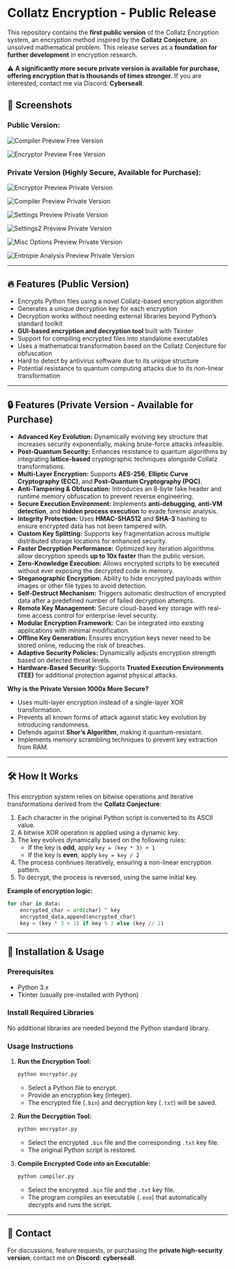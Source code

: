 # Collatz Encryption - Public Release

This repository contains the **first public version** of the Collatz Encryption system, an encryption method inspired by the **Collatz Conjecture**, an unsolved mathematical problem. This release serves as a **foundation for further development** in encryption research.

⚠️ **A significantly more secure private version is available for purchase, offering encryption that is thousands of times stronger.** If you are interested, contact me via Discord: **Cyberseall**.

## 📸 Screenshots

### Public Version:
![Compiler Preview Free Version](https://i.imgur.com/wHnMZtP.png)

![Encryptor Preview Free Version](https://i.imgur.com/an2DGuC.png)

### Private Version (Highly Secure, Available for Purchase):
![Encryptor Preview Private Version](https://i.imgur.com/lBxUEbn.png)

![Compiler Preview Private Version](https://i.imgur.com/Wfde8F7.png)

![Settings Preview Private Version](https://i.imgur.com/GjglWmf.png)

![Settings2 Preview Private Version](https://i.imgur.com/gBi1QgD.png)

![Misc Options Preview Private Version](https://i.imgur.com/b1Tb0wp.png)

![Entropie Analysis Preview Private Version](https://i.imgur.com/K8jyGFZ.png)

---

## 🔥 Features (Public Version)
- Encrypts Python files using a novel Collatz-based encryption algorithm
- Generates a unique decryption key for each encryption
- Decryption works without needing external libraries beyond Python’s standard toolkit
- **GUI-based encryption and decryption tool** built with Tkinter
- Support for compiling encrypted files into standalone executables
- Uses a mathematical transformation based on the Collatz Conjecture for obfuscation
- Hard to detect by antivirus software due to its unique structure
- Potential resistance to quantum computing attacks due to its non-linear transformation

---

## 🔒 Features (Private Version - Available for Purchase)
- **Advanced Key Evolution:** Dynamically evolving key structure that increases security exponentially, making brute-force attacks infeasible.
- **Post-Quantum Security:** Enhances resistance to quantum algorithms by integrating **lattice-based** cryptographic techniques alongside Collatz transformations.
- **Multi-Layer Encryption:** Supports **AES-256**, **Elliptic Curve Cryptography (ECC)**, and **Post-Quantum Cryptography (PQC)**.
- **Anti-Tampering & Obfuscation:** Introduces an 8-byte fake header and runtime memory obfuscation to prevent reverse engineering.
- **Secure Execution Environment:** Implements **anti-debugging**, **anti-VM detection**, and **hidden process execution** to evade forensic analysis.
- **Integrity Protection:** Uses **HMAC-SHA512** and **SHA-3** hashing to ensure encrypted data has not been tampered with.
- **Custom Key Splitting:** Supports key fragmentation across multiple distributed storage locations for enhanced security.
- **Faster Decryption Performance:** Optimized key iteration algorithms allow decryption speeds **up to 10x faster** than the public version.
- **Zero-Knowledge Execution:** Allows encrypted scripts to be executed without ever exposing the decrypted code in memory.
- **Steganographic Encryption:** Ability to hide encrypted payloads within images or other file types to avoid detection.
- **Self-Destruct Mechanism:** Triggers automatic destruction of encrypted data after a predefined number of failed decryption attempts.
- **Remote Key Management:** Secure cloud-based key storage with real-time access control for enterprise-level security.
- **Modular Encryption Framework:** Can be integrated into existing applications with minimal modification.
- **Offline Key Generation:** Ensures encryption keys never need to be stored online, reducing the risk of breaches.
- **Adaptive Security Policies:** Dynamically adjusts encryption strength based on detected threat levels.
- **Hardware-Based Security:** Supports **Trusted Execution Environments (TEE)** for additional protection against physical attacks.


**Why is the Private Version 1000x More Secure?**
- Uses multi-layer encryption instead of a single-layer XOR transformation.
- Prevents all known forms of attack against static key evolution by introducing randomness.
- Defends against **Shor’s Algorithm**, making it quantum-resistant.
- Implements memory scrambling techniques to prevent key extraction from RAM.

---

## 🛠️ How It Works
This encryption system relies on bitwise operations and iterative transformations derived from the **Collatz Conjecture**:

1. Each character in the original Python script is converted to its ASCII value.
2. A bitwise XOR operation is applied using a dynamic key.
3. The key evolves dynamically based on the following rules:
   - If the key is **odd**, apply `key = (key * 3) + 1`
   - If the key is **even**, apply `key = key / 2`
4. The process continues iteratively, ensuring a non-linear encryption pattern.
5. To decrypt, the process is reversed, using the same initial key.

**Example of encryption logic:**
```python
for char in data:
    encrypted_char = ord(char) ^ key
    encrypted_data.append(encrypted_char)
    key = (key * 3 + 1) if key % 2 else (key // 2)
```

---

## 🚀 Installation & Usage

### Prerequisites
- Python 3.x
- Tkinter (usually pre-installed with Python)

### Install Required Libraries
No additional libraries are needed beyond the Python standard library.

### Usage Instructions
1. **Run the Encryption Tool:**
   ```bash
   python encryptor.py
   ```
   - Select a Python file to encrypt.
   - Provide an encryption key (integer).
   - The encrypted file (`.bin`) and decryption key (`.txt`) will be saved.

2. **Run the Decryption Tool:**
   ```bash
   python encryptor.py
   ```
   - Select the encrypted `.bin` file and the corresponding `.txt` key file.
   - The original Python script is restored.

3. **Compile Encrypted Code into an Executable:**
   ```bash
   python compiler.py
   ```
   - Select the encrypted `.bin` file and the `.txt` key file.
   - The program compiles an executable (`.exe`) that automatically decrypts and runs the script.

---

## 📝 Contact
For discussions, feature requests, or purchasing the **private high-security version**, contact me on **Discord: cyberseall**.
